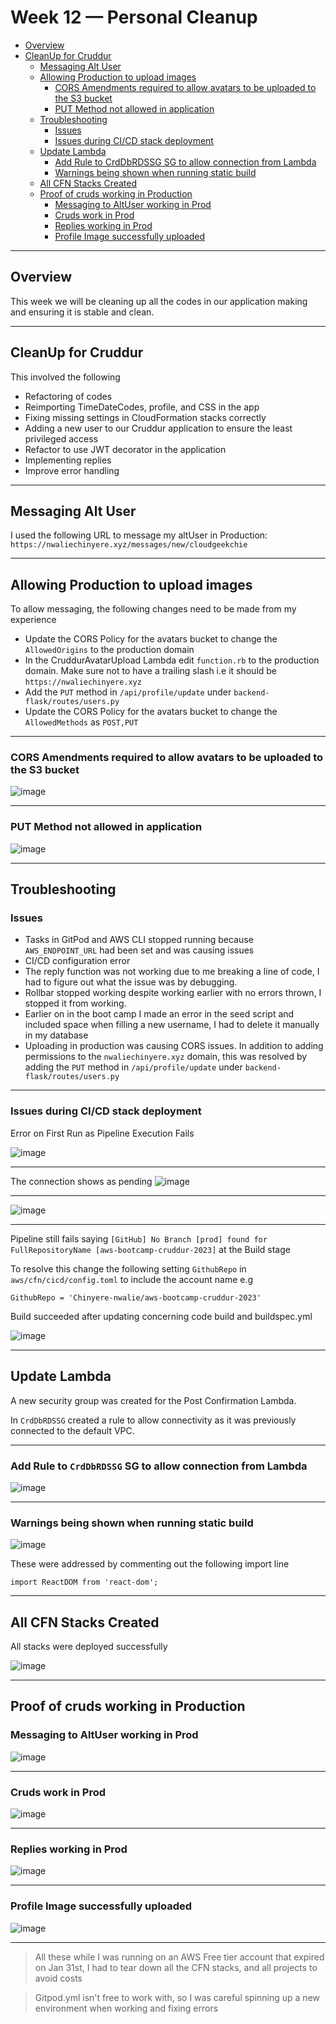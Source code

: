 # Week 12 — Personal Cleanup

- [Overview](#overview)
- [CleanUp for Cruddur](#cleanup-for-cruddur)
  - [Messaging Alt User](#messaging-alt-user)
  - [Allowing Production to upload images](#allowing-production-to-upload-images)
    - [CORS Amendments required to allow avatars to be uploaded to the S3 bucket](#cors-amendments-required-to-allow-avatars-to-be-uploaded-to-the-s3-bucket)
    - [PUT Method not allowed in application](#put-method-not-allowed-in-application)
  - [Troubleshooting](#troubleshooting)
    - [Issues](#issues)
    - [Issues during CI/CD stack deployment](#issues-during-cicd-stack-deployment)
  - [Update Lambda](#update-lambda)
    - [Add Rule to CrdDbRDSSG SG to allow connection from Lambda](#add-rule-to-crddbrdssg-sg-to-allow-connection-from-lambda)
    - [Warnings being shown when running static build](#warnings-being-shown-when-running-static-build)
  - [All CFN Stacks Created](#all-cfn-stacks-created)
  - [Proof of cruds working in Production](#proof-of-cruds-working-in-production)
    - [Messaging to AltUser working in Prod](#messaging-to-altuser-working-in-prod)
    - [Cruds work in Prod](#cruds-work-in-prod)
    - [Replies working in Prod](#replies-working-in-prod)
    - [Profile Image successfully uploaded](#profile-image-successfully-uploaded)

---

## Overview

This week we will be cleaning up all the codes in our application making and ensuring it is stable and clean.

---

## CleanUp for Cruddur

This involved the following

- Refactoring of codes
- Reimporting TimeDateCodes, profile, and CSS in the app
- Fixing missing settings in CloudFormation stacks correctly
- Adding a new user to our Cruddur application to ensure the least privileged access
- Refactor to use JWT decorator in the application
- Implementing replies
- Improve error handling

---

## Messaging Alt User

I used the following URL to message my altUser in Production: `https://nwaliechinyere.xyz/messages/new/cloudgeekchie`

---

## Allowing Production to upload images

To allow messaging, the following changes need to be made from my experience

- Update the CORS Policy for the avatars bucket to change the `AllowedOrigins` to the production domain
- In the CruddurAvatarUpload Lambda edit `function.rb` to the production domain. Make sure not to have a trailing slash i.e it should be `https://nwaliechinyere.xyz`
- Add the `PUT` method in `/api/profile/update` under `backend-flask/routes/users.py`
- Update the CORS Policy for the avatars bucket to change the `AllowedMethods` as `POST,PUT`

---

### CORS Amendments required to allow avatars to be uploaded to the S3 bucket

![image](CORSfordomain.png)

---

### PUT Method not allowed in application

![image](addundefined.jpg.png)

---

## Troubleshooting

### Issues

- Tasks in GitPod and AWS CLI stopped running because `AWS_ENDPOINT_URL` had been set and was causing issues
- CI/CD configuration error
- The reply function was not working due to me breaking a line of code,  I had to figure out what the issue was by debugging.
- Rollbar stopped working despite working earlier with no errors thrown, I stopped it from working.
- Earlier on in the boot camp I made an error in the seed script and included space when filling a new username, I had to delete it manually in my database
- Uploading in production was causing CORS issues. In addition to adding permissions to the `nwaliechinyere.xyz` domain, this was resolved by adding the `PUT` method in `/api/profile/update` under `backend-flask/routes/users.py`

---

### Issues during CI/CD stack deployment

Error on First Run as Pipeline Execution Fails

![image](cicdfailing.png)

---

The connection shows as pending
![image](cicdpending.png)

---

![image](cicdconnecting.png)

---

Pipeline still fails saying `[GitHub] No Branch [prod] found for FullRepositoryName [aws-bootcamp-cruddur-2023]` at the Build stage

To resolve this change the following setting `GithubRepo` in `aws/cfn/cicd/config.toml` to include the account name e.g

`GithubRepo = 'Chinyere-nwalie/aws-bootcamp-cruddur-2023'`

Build succeeded after updating concerning code build and buildspec.yml

![image](cicdbuildsuccessful.png)

---

## Update Lambda

A new security group was created for the Post Confirmation Lambda.

In `CrdDbRDSSG` created a rule to allow connectivity as it was previously connected to the default VPC.

---

### Add Rule to `CrdDbRDSSG` SG to allow connection from Lambda

![image](newCrdDbRDSSG.png)

---

### Warnings being shown when running static build

![image](frontendsyncwaring.png)

These were addressed by commenting out the following import line

`import ReactDOM from 'react-dom';`

---

## All CFN Stacks Created

All stacks were deployed successfully

![image](allcfnstackscomplete.png)

---

## Proof of cruds working in Production

### Messaging to AltUser working in Prod

![image](newsigninforcloudgeekchie.png)

---

### Cruds work in Prod

![image](crudsworkingwithcloudgeekchie.png)

---

### Replies working in Prod

![image](repliedworkingwithcloudgeekchie.png)

---

### Profile Image successfully uploaded

![image](profilepicchange.png)

---

 > All these while I was running on an AWS Free tier account that expired on Jan 31st, I had to tear down all the CFN stacks, and all projects to avoid costs

 > Gitpod.yml isn't free to work with, so I was careful spinning up a new environment when working and fixing errors
